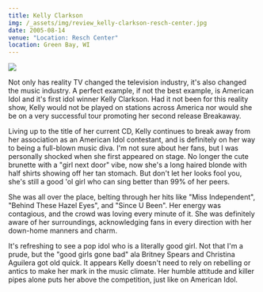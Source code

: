 ```yaml
---
title: Kelly Clarkson
img: /_assets/img/review_kelly-clarkson-resch-center.jpg
date: 2005-08-14
venue: "Location: Resch Center"
location: Green Bay, WI
---
```

![](/_assets/img/review_kelly-clarkson-resch-center.jpg)

Not only has reality TV changed the television industry, it's also changed the music industry. A perfect example, if not the best example, is American Idol and it's first idol winner Kelly Clarkson. Had it not been for this reality show, Kelly would not be played on stations across America nor would she be on a very successful tour promoting her second release Breakaway.

Living up to the title of her current CD, Kelly continues to break away from her association as an American Idol contestant, and is definitely on her way to being a full-blown music diva. I'm not sure about her fans, but I was personally shocked when she first appeared on stage. No longer the cute brunette with a "girl next door" vibe, now she's a long haired blonde with half shirts showing off her tan stomach. But don't let her looks fool you, she's still a good 'ol girl who can sing better than 99% of her peers.

She was all over the place, belting through her hits like "Miss Independent", "Behind These Hazel Eyes", and "Since U Been". Her energy was contagious, and the crowd was loving every minute of it. She was definitely aware of her surroundings, acknowledging fans in every direction with her down-home manners and charm.

It's refreshing to see a pop idol who is a literally good girl. Not that I'm a prude, but the "good girls gone bad" ala Britney Spears and Christina Aguilera got old quick. It appears Kelly doesn't need to rely on rebelling or antics to make her mark in the music climate. Her humble attitude and killer pipes alone puts her above the competition, just like on American Idol.